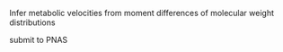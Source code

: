 Infer metabolic velocities from moment differences of molecular weight distributions

submit to PNAS
